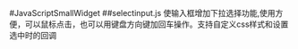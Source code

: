 #JavaScriptSmallWidget
##selectinput.js
  使输入框增加下拉选择功能,使用方便，可以鼠标点击，也可以用键盘方向键加回车操作。支持自定义css样式和设置选中时的回调
